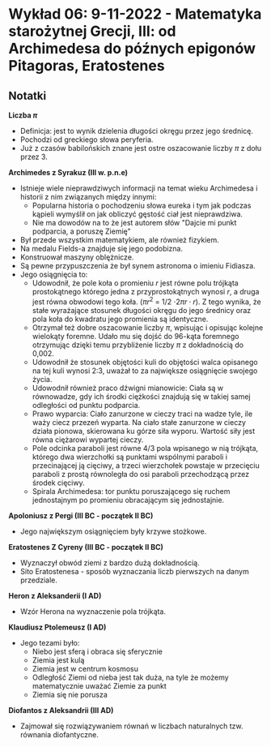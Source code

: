 # Wykład 06: 9-11-2022 - Matematyka starożytnej Grecji, III: od Archimedesa do późnych epigonów Pitagoras, Eratostenes


## Notatki

**Liczba $\pi$** 
- Definicja: jest to wynik dzielenia długości okręgu przez jego średnicę.
- Pochodzi od greckiego słowa peryferia. 
- Już z czasów babilońskich znane jest ostre oszacowanie liczby $\pi$ z dołu przez 3.

**Archimedes z Syrakuz (III w. p.n.e)**
- Istnieje wiele nieprawdziwych informacji na temat wieku Archimedesa i historii z nim związanych między innymi:
  - Popularna historia o pochodzeniu słowa eureka i tym jak podczas kąpieli wymyślił on jak obliczyć gęstość ciał jest nieprawdziwa.
  - Nie ma dowodów na to że jest autorem słów "Dajcie mi punkt podparcia, a poruszę Ziemię"
- Był przede wszystkim matematykiem, ale również fizykiem.
- Na medalu Fields-a znajduje się jego podobizna.
- Konstruował maszyny oblężnicze.
- Są pewne przypuszczenia że był synem astronoma o imieniu Fidiasza.
- Jego osiągnięcia to:
  - Udowodnił, że pole koła o promieniu $r$ jest równe polu trójkąta prostokątnego którego jedna z przyprostokątnych wynosi $r$, a druga jest równa obwodowi tego koła. ($\pi$$r^2$ = $1/2$ $\cdot 2 \pi r \cdot r$). Z tego wynika, że stałe wyrażające stosunek długości okręgu do jego średnicy oraz pola koła do kwadratu jego promienia są identyczne.
  - Otrzymał też dobre oszacowanie liczby $\pi$, wpisując i opisując kolejne wielokąty foremne. Udało mu się dojść do 96-kąta foremnego otrzymując dzięki temu przybliżenie liczby $\pi$ z dokładnością do 0,002.
  - Udowodnił że stosunek objętości kuli do objętości walca opisanego na tej kuli wynosi 2:3, uważał to za największe osiągnięcie swojego życia.
  - Udowodnił również praco dźwigni mianowicie: Ciała są w równowadze, gdy ich środki ciężkości znajdują się w takiej samej odległości od punktu podparcia.
  - Prawo wyparcia: Ciało zanurzone w cieczy traci na wadze tyle, ile waży ciecz przezeń wyparta. Na ciało stałe zanurzone w cieczy działa pionowa, skierowana ku górze siła wyporu. Wartość siły jest równa ciężarowi wypartej cieczy.
  - Pole odcinka paraboli jest równe $4/3$ pola wpisanego w nią trójkąta, którego dwa wierzchołki są punktami wspólnymi paraboli i przecinającej ją cięciwy, a trzeci wierzchołek powstaje w przecięciu paraboli z prostą równoległa do osi paraboli przechodzącą przez środek cięciwy.
  - Spirala Archimedesa: tor punktu poruszającego się ruchem jednostajnym po promieniu obracającym się jednostajnie.

**Apoloniusz z Pergi (III BC - początek II BC)**
- Jego największym osiągnięciem były krzywe stożkowe.

**Eratostenes Z Cyreny (III BC - początek II BC)**
- Wyznaczył obwód ziemi z bardzo dużą dokładnością.
- Sito Eratostenesa - sposób wyznaczania liczb pierwszych na danym przedziale.

**Heron z Aleksanderii (I AD)**
- Wzór Herona na wyznaczenie pola trójkąta.

**Klaudiusz Ptolemeusz (I AD)**
- Jego tezami było:
  - Niebo jest sferą i obraca się sferycznie
  - Ziemia jest kulą
  - Ziemia jest w centrum kosmosu
  - Odległość Ziemi od nieba jest tak duża, na tyle że możemy matematycznie uważać Ziemie za punkt
  - Ziemia się nie porusza

**Diofantos z Aleksandrii (III AD)**
- Zajmował się rozwiązywaniem równań w liczbach naturalnych tzw. równania diofantyczne.